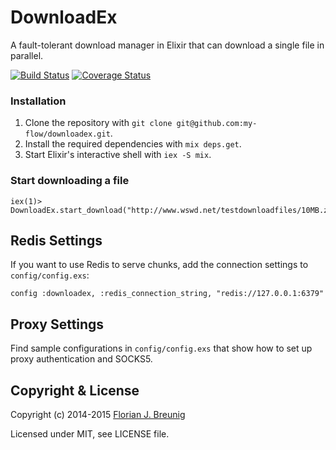 DownloadEx
=====================

A fault-tolerant download manager in Elixir that can download a single file in parallel.

[![Build Status](https://travis-ci.org/my-flow/downloadex.svg?branch=master)](https://travis-ci.org/my-flow/downloadex)
[![Coverage Status](https://coveralls.io/repos/my-flow/downloadex/badge.svg?branch=master)](https://coveralls.io/r/my-flow/downloadex?branch=master)

### Installation

1. Clone the repository with `git clone git@github.com:my-flow/downloadex.git`.
2. Install the required dependencies with `mix deps.get`.
3. Start Elixir's interactive shell with `iex -S mix`.


### Start downloading a file
```
iex(1)> DownloadEx.start_download("http://www.wswd.net/testdownloadfiles/10MB.zip")
```

## Redis Settings
If you want to use Redis to serve chunks, add the connection settings to `config/config.exs`:
```
config :downloadex, :redis_connection_string, "redis://127.0.0.1:6379"
```

## Proxy Settings
Find sample configurations in `config/config.exs` that show how to set up proxy authentication and SOCKS5.


## Copyright & License

Copyright (c) 2014-2015 [Florian J. Breunig](http://www.my-flow.com)

Licensed under MIT, see LICENSE file.
